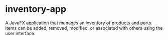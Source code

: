 # inventory-app
A JavaFX application that manages an inventory of products and parts. Items can be added, removed, modified, or associated with others using the user interface.
